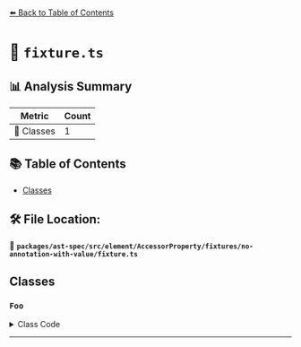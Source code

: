 [⬅️ Back to Table of Contents](../../../../../../../index.md)

# 📄 `fixture.ts`

## 📊 Analysis Summary

| Metric | Count |
|--------|-------|
| 🧱 Classes | 1 |

## 📚 Table of Contents

- [Classes](#classes)

## 🛠️ File Location:
📂 **`packages/ast-spec/src/element/AccessorProperty/fixtures/no-annotation-with-value/fixture.ts`**

## Classes

### `Foo`

<details><summary>Class Code</summary>

```ts
class Foo {
  accessor prop = 'str';
}
```
</details>


---
